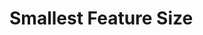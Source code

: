 Smallest Feature Size
=====================

<div>
    <div id="chart" class="chart" data-src="@routes.Presentations.figure("intro_to_opencl", "transistor_feature_size_chart.json")">
    </div>
</div>

<div>
    <script src="@routes.Assets.at("javascripts/draw_charts.js")">
    </script>
</div>
